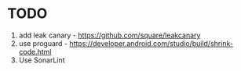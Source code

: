 TODO
====
1. add leak canary - https://github.com/square/leakcanary
2. use proguard -  https://developer.android.com/studio/build/shrink-code.html
3. Use SonarLint 